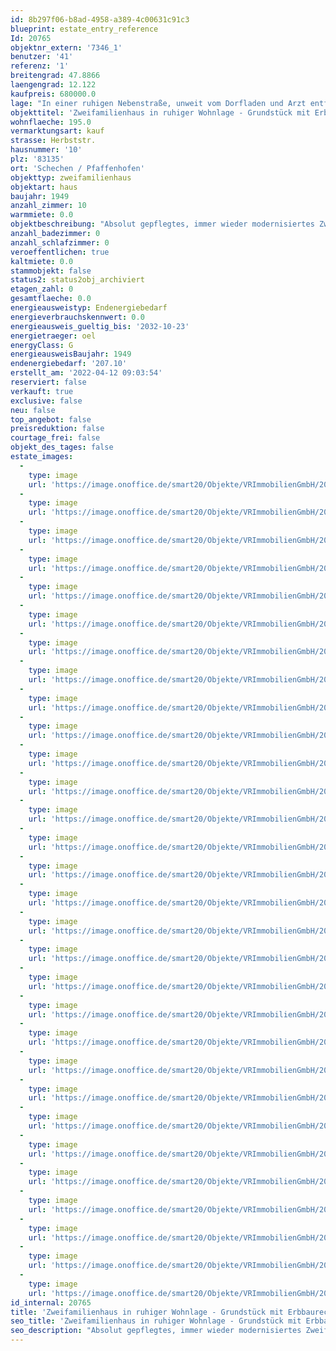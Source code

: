 ```yaml
---
id: 8b297f06-b8ad-4958-a389-4c00631c91c3
blueprint: estate_entry_reference
Id: 20765
objektnr_extern: '7346_1'
benutzer: '41'
referenz: '1'
breitengrad: 47.8866
laengengrad: 12.122
kaufpreis: 680000.0
lage: "In einer ruhigen Nebenstraße, unweit vom Dorfladen und Arzt entfernt.\r\n\r\nWeitere Supermärkte, Discounter, Bäcker, Metzger etc. befinden sich in Schechen, Rott am Inn, Großkarolinenfeld, Westerndorf-St. Peter und Rosenheim. \r\nEin Kindergarten befindet sich in Pfaffenhofen. Bahnhof und Grundschule finden sich in Schechen bzw. Hochstätt. Die Mittelschule liegt in Westerndorf St. Peter bei Rosenheim, sämtliche weiterführenden Schulen befinden sich direkt in Rosenheim. Für Sportbegeisterte gibt es zahlreiche Möglichkeiten vor Ort und in der näheren Umgebung. Verschiedene Badeseen in der Umgebung ermöglichen eine Abkühlung an heißen Sommertagen."
objekttitel: 'Zweifamilienhaus in ruhiger Wohnlage - Grundstück mit Erbbaurecht'
wohnflaeche: 195.0
vermarktungsart: kauf
strasse: Herbststr.
hausnummer: '10'
plz: '83135'
ort: 'Schechen / Pfaffenhofen'
objekttyp: zweifamilienhaus
objektart: haus
baujahr: 1949
anzahl_zimmer: 10
warmmiete: 0.0
objektbeschreibung: "Absolut gepflegtes, immer wieder modernisiertes Zweifamilienhaus auf einem großen, parkähnlich angelegten Grundstück!\r\nDieses ursprünglich 1949 massiv erbaute Wohnhaus wurde 1958 erweitert und 1962 sowie 1983 aufgestockt. \r\nEine Doppelgarage sowie als gemütliches \"Salettl\" ausgestattetes Nebengebäude und ein Holzschuppen befinden sich an der Nord-West-Seite des Hauses.\r\nDas Gebäude ist größtenteils unterkellert, hier befindet sich auch die Viessmann-Ölzentralheizung sowie weitere Abstellräume.\r\nDie Erdgeschosswohnung ist pfiffig geschnitten, über die große Küche ist das helle Wohn-Esszimmer zu erreichen. Dieses ist mit einem Heizkamin ausgestattet. Über große Terrassentüren geht´s in den Garten.\r\nDas Elternbad mit Wanne und großer Dusche sowie Schlafzimmer sind noch zusätzlich mit einer Schiebetür separiert.\r\nWeiterhin sind der Hauswirtschaftsraum, eine Gästetoilette  sowie ein Saunaraum im EG zu finden.\r\n\r\nIm Obergeschoss befinden sich vier Zimmer sowie eine Küche und ein Bad mit Wanne und Dusche. Auch hier befindet sich eine separate Toilette. Ein südliches Zimmer hat Zutritt zum Balkon, welcher sich über die ganze Hausbreite erstreckt.. Über ein kleines Bürozimmer erreicht man den Dachboden. Hier wurde ein Teil isoliert und gemütlich gestaltet. Aufgrund der Deckenhöhe und fehlenden Beheizbarkeit ist dies aber kein \"Wohnraum\".\r\n\r\n\r\n\r\n\r\n\r\nDas Gebäude steht auf einem Grundstück mit Erbbaurechtsvertrag. Dieser Vertrag besteht seit dem 20.12.1949 mit 100 Jahren Laufzeit, also bis 19.12.2049.\r\nDer Erbbauberechtigte hat ein Vorrecht auf Erneuerung des Erbbaurechts auf weitere 50 Jahre. Der Erbbaurechtsgeber (Erzbischöfliche Finanzkammer) teilte schriftlich mit, dass die derzeit gebräuchliche Vertragslaufzeit sogar 75 Jahre sei, also eine längere Laufzeit möglich wäre.\r\n\r\nDer aktuell jährlich zu entrichtende Erbbauzins beträgt EUR 26,00.\r\n\r\nDas Anwesen ist noch bis ca. Sommer 2024 bewohnt."
anzahl_badezimmer: 0
anzahl_schlafzimmer: 0
veroeffentlichen: true
kaltmiete: 0.0
stammobjekt: false
status2: status2obj_archiviert
etagen_zahl: 0
gesamtflaeche: 0.0
energieausweistyp: Endenergiebedarf
energieverbrauchskennwert: 0.0
energieausweis_gueltig_bis: '2032-10-23'
energietraeger: oel
energyClass: G
energieausweisBaujahr: 1949
endenergiebedarf: '207.10'
erstellt_am: '2022-04-12 09:03:54'
reserviert: false
verkauft: true
exclusive: false
neu: false
top_angebot: false
preisreduktion: false
courtage_frei: false
objekt_des_tages: false
estate_images:
  -
    type: image
    url: 'https://image.onoffice.de/smart20/Objekte/VRImmobilienGmbH/20765/8c20a351-4ef8-45d5-9cde-a6e2c24d2baa.jpg'
  -
    type: image
    url: 'https://image.onoffice.de/smart20/Objekte/VRImmobilienGmbH/20765/d5c85706-ff28-4449-a08f-90c3e9284a11.jpg'
  -
    type: image
    url: 'https://image.onoffice.de/smart20/Objekte/VRImmobilienGmbH/20765/35420c87-bc4c-4d7b-8fa0-c600ffb109ad.jpg'
  -
    type: image
    url: 'https://image.onoffice.de/smart20/Objekte/VRImmobilienGmbH/20765/aea96fdc-be33-436e-9b3f-4298deb1645e.jpg'
  -
    type: image
    url: 'https://image.onoffice.de/smart20/Objekte/VRImmobilienGmbH/20765/1e1aa9e6-c06e-49ee-a4ff-f9fb816d3099.jpg'
  -
    type: image
    url: 'https://image.onoffice.de/smart20/Objekte/VRImmobilienGmbH/20765/8f4f102f-94cd-4ed7-91f2-fa17f186b86b.jpg'
  -
    type: image
    url: 'https://image.onoffice.de/smart20/Objekte/VRImmobilienGmbH/20765/f51f0629-e5a5-43ef-b111-0b77b9a2abe4.jpg'
  -
    type: image
    url: 'https://image.onoffice.de/smart20/Objekte/VRImmobilienGmbH/20765/4244a944-7d3c-45d6-b10d-ae16849609a0.jpg'
  -
    type: image
    url: 'https://image.onoffice.de/smart20/Objekte/VRImmobilienGmbH/20765/b284bf85-3408-4a84-81f8-f3cd86fa795f.jpg'
  -
    type: image
    url: 'https://image.onoffice.de/smart20/Objekte/VRImmobilienGmbH/20765/a2d57911-571e-46e2-abd2-95a3f648fe0f.jpg'
  -
    type: image
    url: 'https://image.onoffice.de/smart20/Objekte/VRImmobilienGmbH/20765/2e25b240-6af1-4991-86a9-b37780c15fb8.jpg'
  -
    type: image
    url: 'https://image.onoffice.de/smart20/Objekte/VRImmobilienGmbH/20765/862248d9-7968-4d7c-9de0-d7bc29abd963.jpg'
  -
    type: image
    url: 'https://image.onoffice.de/smart20/Objekte/VRImmobilienGmbH/20765/3010b1de-4fea-40f3-b77e-20c3225b1a43.jpg'
  -
    type: image
    url: 'https://image.onoffice.de/smart20/Objekte/VRImmobilienGmbH/20765/3e0eefa0-00f9-4f10-b1a2-fa579811d446.jpg'
  -
    type: image
    url: 'https://image.onoffice.de/smart20/Objekte/VRImmobilienGmbH/20765/9218e48d-b8d7-456e-aeff-cdcf130377be.jpg'
  -
    type: image
    url: 'https://image.onoffice.de/smart20/Objekte/VRImmobilienGmbH/20765/ece63996-3e1d-46c0-ab50-57df88f47c63.jpg'
  -
    type: image
    url: 'https://image.onoffice.de/smart20/Objekte/VRImmobilienGmbH/20765/91073d15-2827-48b9-8bf5-07b8f9f88de8.jpg'
  -
    type: image
    url: 'https://image.onoffice.de/smart20/Objekte/VRImmobilienGmbH/20765/53723865-a82b-422a-8cee-593fe861770d.jpg'
  -
    type: image
    url: 'https://image.onoffice.de/smart20/Objekte/VRImmobilienGmbH/20765/08289eec-cdb7-4ba4-9149-dca2c6e7fdc6.jpg'
  -
    type: image
    url: 'https://image.onoffice.de/smart20/Objekte/VRImmobilienGmbH/20765/83c6ea52-7e7e-4602-ad45-42d0d35e8acc.jpg'
  -
    type: image
    url: 'https://image.onoffice.de/smart20/Objekte/VRImmobilienGmbH/20765/7895740b-fe9f-466e-b864-53bea438a70f.jpg'
  -
    type: image
    url: 'https://image.onoffice.de/smart20/Objekte/VRImmobilienGmbH/20765/729beddd-67e1-4dc4-8481-a189167968fe.jpg'
  -
    type: image
    url: 'https://image.onoffice.de/smart20/Objekte/VRImmobilienGmbH/20765/21ceab34-e690-4e72-99de-b2921e91cb7e.jpg'
  -
    type: image
    url: 'https://image.onoffice.de/smart20/Objekte/VRImmobilienGmbH/20765/7509832d-07fd-443f-b584-b65e89162438.jpg'
  -
    type: image
    url: 'https://image.onoffice.de/smart20/Objekte/VRImmobilienGmbH/20765/61f313f5-1a51-4ec1-8f4c-09108d939b0f.jpg'
  -
    type: image
    url: 'https://image.onoffice.de/smart20/Objekte/VRImmobilienGmbH/20765/27e8df0b-decb-44f8-bd11-033c7e565148.jpg'
  -
    type: image
    url: 'https://image.onoffice.de/smart20/Objekte/VRImmobilienGmbH/20765/c2a73282-e279-4917-aa5c-29af0898c6a8.jpg'
  -
    type: image
    url: 'https://image.onoffice.de/smart20/Objekte/VRImmobilienGmbH/20765/fa237081-2a12-4925-bda8-35732a129962.jpg'
  -
    type: image
    url: 'https://image.onoffice.de/smart20/Objekte/VRImmobilienGmbH/20765/9eb83b85-2624-4bf1-98c4-023c1cd31f19.jpg'
  -
    type: image
    url: 'https://image.onoffice.de/smart20/Objekte/VRImmobilienGmbH/20765/a138db12-9810-4711-9947-cf240ba8ca7a.jpg'
id_internal: 20765
title: 'Zweifamilienhaus in ruhiger Wohnlage - Grundstück mit Erbbaurecht'
seo_title: 'Zweifamilienhaus in ruhiger Wohnlage - Grundstück mit Erbbaurecht'
seo_description: "Absolut gepflegtes, immer wieder modernisiertes Zweifamilienhaus auf einem großen, parkähnlich angelegten Grundstück!\r\nDieses ursprünglich 1949 massiv erbau"
---
```


